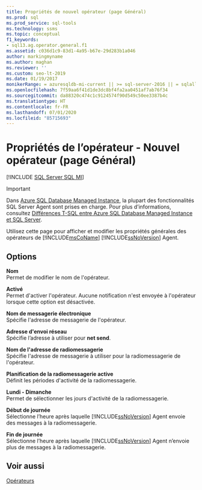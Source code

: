 ```yaml
---
title: Propriétés de nouvel opérateur (page Général)
ms.prod: sql
ms.prod_service: sql-tools
ms.technology: ssms
ms.topic: conceptual
f1_keywords:
- sql13.ag.operator.general.f1
ms.assetid: c036d1c9-83d1-4a95-b67e-29d283b1a046
author: markingmyname
ms.author: maghan
ms.reviewer: ''
ms.custom: seo-lt-2019
ms.date: 01/19/2017
monikerRange: = azuresqldb-mi-current || >= sql-server-2016 || = sqlallproducts-allversions
ms.openlocfilehash: 7f59aa6f41d1de3dc8bf4fa2aa0451af7ab76f34
ms.sourcegitcommit: da88320c474c1c9124574f90d549c50ee3387b4c
ms.translationtype: HT
ms.contentlocale: fr-FR
ms.lasthandoff: 07/01/2020
ms.locfileid: "85715693"
---
```

# <a name="operator-properties---new-operator-general-page"></a>Propriétés de l’opérateur - Nouvel opérateur (page Général)

[!INCLUDE [SQL Server SQL MI](../../includes/applies-to-version/sql-asdbmi.md)]

> [!IMPORTANT]  
> Dans [Azure SQL Database Managed Instance](https://docs.microsoft.com/azure/sql-database/sql-database-managed-instance), la plupart des fonctionnalités SQL Server Agent sont prises en charge. Pour plus d’informations, consultez [Différences T-SQL entre Azure SQL Database Managed Instance et SQL Server](https://docs.microsoft.com/azure/sql-database/sql-database-managed-instance-transact-sql-information#sql-server-agent).

Utilisez cette page pour afficher et modifier les propriétés générales des opérateurs de [!INCLUDE[msCoName](../../includes/msconame_md.md)] [!INCLUDE[ssNoVersion](../../includes/ssnoversion-md.md)] Agent.  
  
## <a name="options"></a>Options  
**Nom**  
Permet de modifier le nom de l'opérateur.  
  
**Activé**  
Permet d'activer l'opérateur. Aucune notification n'est envoyée à l'opérateur lorsque cette option est désactivée.  
  
**Nom de messagerie électronique**  
Spécifie l'adresse de messagerie de l'opérateur.  
  
**Adresse d'envoi réseau**  
Spécifie l’adresse à utiliser pour **net send**.  
  
**Nom de l'adresse de radiomessagerie**  
Spécifie l'adresse de messagerie à utiliser pour la radiomessagerie de l'opérateur.  
  
**Planification de la radiomessagerie active**  
Définit les périodes d'activité de la radiomessagerie.  
  
**Lundi - Dimanche**  
Permet de sélectionner les jours d'activité de la radiomessagerie.  
  
**Début de journée**  
Sélectionne l’heure après laquelle [!INCLUDE[ssNoVersion](../../includes/ssnoversion-md.md)] Agent envoie des messages à la radiomessagerie.  
  
**Fin de journée**  
Sélectionne l’heure après laquelle [!INCLUDE[ssNoVersion](../../includes/ssnoversion-md.md)] Agent n’envoie plus de messages à la radiomessagerie.  
  
## <a name="see-also"></a>Voir aussi  
[Opérateurs](../../ssms/agent/operators.md)  
  
